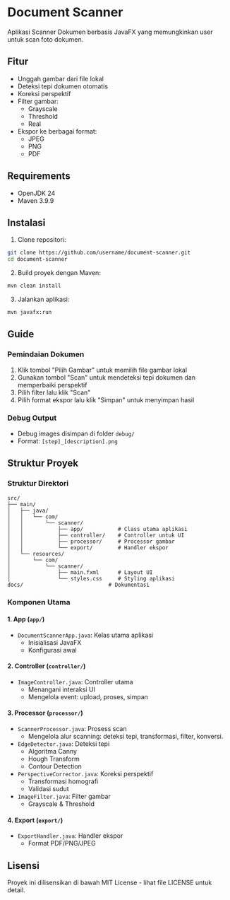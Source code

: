 # Document Scanner

Aplikasi Scanner Dokumen berbasis JavaFX yang memungkinkan user untuk scan foto dokumen.

## Fitur
- Unggah gambar dari file lokal
- Deteksi tepi dokumen otomatis
- Koreksi perspektif
- Filter gambar:
  - Grayscale
  - Threshold
  - Real
- Ekspor ke berbagai format:
  - JPEG
  - PNG
  - PDF

## Requirements
- OpenJDK 24
- Maven 3.9.9

## Instalasi

1. Clone repositori:
```bash
git clone https://github.com/username/document-scanner.git
cd document-scanner
```

2. Build proyek dengan Maven:
```bash
mvn clean install
```

3. Jalankan aplikasi:
```bash
mvn javafx:run
```

## Guide

### Pemindaian Dokumen
1. Klik tombol "Pilih Gambar" untuk memilih file gambar lokal
2. Gunakan tombol "Scan" untuk mendeteksi tepi dokumen dan memperbaiki perspektif
3. Pilih filter lalu klik "Scan"
4. Pilih format ekspor lalu klik "Simpan" untuk menyimpan hasil

### Debug Output
- Debug images disimpan di folder `debug/`
- Format: `[step]_[description].png`

## Struktur Proyek

### Struktur Direktori
```
src/
├── main/
│   ├── java/
│   │   └── com/
│   │       └── scanner/
│   │           ├── app/           # Class utama aplikasi
│   │           ├── controller/    # Controller untuk UI
│   │           ├── processor/     # Processor gambar
│   │           └── export/        # Handler ekspor
│   └── resources/
│       └── com/
│           └── scanner/
│               ├── main.fxml      # Layout UI
│               └── styles.css     # Styling aplikasi
docs/                           # Dokumentasi
```

### Komponen Utama

#### 1. App (`app/`)
- `DocumentScannerApp.java`: Kelas utama aplikasi
  - Inisialisasi JavaFX
  - Konfigurasi awal

#### 2. Controller (`controller/`)
- `ImageController.java`: Controller utama
  - Menangani interaksi UI
  - Mengelola event: upload, proses, simpan

#### 3. Processor (`processor/`)
- `ScannerProcessor.java`: Prosess scan
  - Mengelola alur scanning: deteksi tepi, transformasi, filter, konversi.
- `EdgeDetector.java`: Deteksi tepi
  - Algoritma Canny
  - Hough Transform
  - Contour Detection
- `PerspectiveCorrector.java`: Koreksi perspektif
  - Transformasi homografi
  - Validasi sudut
- `ImageFilter.java`: Filter gambar
  - Grayscale & Threshold

#### 4. Export (`export/`)
- `ExportHandler.java`: Handler ekspor
  - Format PDF/PNG/JPEG

## Lisensi

Proyek ini dilisensikan di bawah MIT License - lihat file LICENSE untuk detail. 